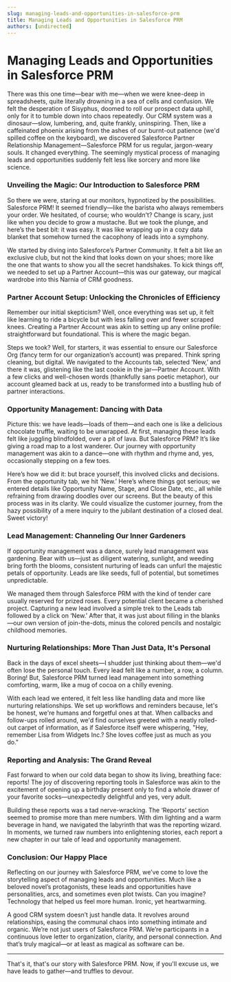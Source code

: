```yaml
---
slug: managing-leads-and-opportunities-in-salesforce-prm
title: Managing Leads and Opportunities in Salesforce PRM
authors: [undirected]
---
```



# Managing Leads and Opportunities in Salesforce PRM

There was this one time—bear with me—when we were knee-deep in spreadsheets, quite literally drowning in a sea of cells and confusion. We felt the desperation of Sisyphus, doomed to roll our prospect data uphill, only for it to tumble down into chaos repeatedly. Our CRM system was a dinosaur—slow, lumbering, and, quite frankly, uninspiring. Then, like a caffeinated phoenix arising from the ashes of our burnt-out patience (we'd spilled coffee on the keyboard), we discovered Salesforce Partner Relationship Management—Salesforce PRM for us regular, jargon-weary souls. It changed everything. The seemingly mystical process of managing leads and opportunities suddenly felt less like sorcery and more like science. 

### Unveiling the Magic: Our Introduction to Salesforce PRM

So there we were, staring at our monitors, hypnotized by the possibilities. Salesforce PRM! It seemed friendly—like the barista who always remembers your order. We hesitated, of course; who wouldn't? Change is scary, just like when you decide to grow a mustache. But we took the plunge, and here’s the best bit: it was easy. It was like wrapping up in a cozy data blanket that somehow turned the cacophony of leads into a symphony.

We started by diving into Salesforce’s Partner Community. It felt a bit like an exclusive club, but not the kind that looks down on your shoes; more like the one that wants to show you all the secret handshakes. To kick things off, we needed to set up a Partner Account—this was our gateway, our magical wardrobe into this Narnia of CRM goodness.

### Partner Account Setup: Unlocking the Chronicles of Efficiency

Remember our initial skepticism? Well, once everything was set up, it felt like learning to ride a bicycle but with less falling over and fewer scraped knees. Creating a Partner Account was akin to setting up any online profile: straightforward but foundational. This is where the magic began. 

Steps we took? Well, for starters, it was essential to ensure our Salesforce Org (fancy term for our organization’s account) was prepared. Think spring cleaning, but digital. We navigated to the Accounts tab, selected ‘New,’ and there it was, glistening like the last cookie in the jar—Partner Account. With a few clicks and well-chosen words (thankfully sans poetic metaphor), our account gleamed back at us, ready to be transformed into a bustling hub of partner interactions.

### Opportunity Management: Dancing with Data

Picture this: we have leads—loads of them—and each one is like a delicious chocolate truffle, waiting to be unwrapped. At first, managing these leads felt like juggling blindfolded, over a pit of lava. But Salesforce PRM? It’s like giving a road map to a lost wanderer. Our journey with opportunity management was akin to a dance—one with rhythm and rhyme and, yes, occasionally stepping on a few toes.

Here’s how we did it: but brace yourself, this involved clicks and decisions. From the opportunity tab, we hit ‘New.’ Here’s where things got serious; we entered details like Opportunity Name, Stage, and Close Date, etc., all while refraining from drawing doodles over our screens. But the beauty of this process was in its clarity. We could visualize the customer journey, from the hazy possibility of a mere inquiry to the jubilant destination of a closed deal. Sweet victory!

### Lead Management: Channeling Our Inner Gardeners

If opportunity management was a dance, surely lead management was gardening. Bear with us—just as diligent watering, sunlight, and weeding bring forth the blooms, consistent nurturing of leads can unfurl the majestic petals of opportunity. Leads are like seeds, full of potential, but sometimes unpredictable. 

We managed them through Salesforce PRM with the kind of tender care usually reserved for prized roses. Every potential client became a cherished project. Capturing a new lead involved a simple trek to the Leads tab followed by a click on ‘New.’ After that, it was just about filling in the blanks—our own version of join-the-dots, minus the colored pencils and nostalgic childhood memories.

### Nurturing Relationships: More Than Just Data, It's Personal

Back in the days of excel sheets—I shudder just thinking about them—we'd often lose the personal touch. Every lead felt like a number, a row, a column. Boring! But, Salesforce PRM turned lead management into something comforting, warm, like a mug of cocoa on a chilly evening. 

With each lead we entered, it felt less like handling data and more like nurturing relationships. We set up workflows and reminders because, let's be honest, we're humans and forgetful ones at that. When callbacks and follow-ups rolled around, we'd find ourselves greeted with a neatly rolled-out carpet of information, as if Salesforce itself were whispering, "Hey, remember Lisa from Widgets Inc.? She loves coffee just as much as you do."

### Reporting and Analysis: The Grand Reveal

Fast forward to when our cold data began to show its living, breathing face: reports! The joy of discovering reporting tools in Salesforce was akin to the excitement of opening up a birthday present only to find a whole drawer of your favorite socks—unexpectedly delightful and yes, very adult.

Building these reports was a tad nerve-wracking. The ‘Reports’ section seemed to promise more than mere numbers. With dim lighting and a warm beverage in hand, we navigated the labyrinth that was the reporting wizard. In moments, we turned raw numbers into enlightening stories, each report a new chapter in our tale of lead and opportunity management.

### Conclusion: Our Happy Place

Reflecting on our journey with Salesforce PRM, we’ve come to love the storytelling aspect of managing leads and opportunities. Much like a beloved novel’s protagonists, these leads and opportunities have personalities, arcs, and sometimes even plot twists. Can you imagine? Technology that helped us feel more human. Ironic, yet heartwarming.

A good CRM system doesn’t just handle data. It revolves around relationships, easing the communal chaos into something intimate and organic. We’re not just users of Salesforce PRM. We’re participants in a continuous love letter to organization, clarity, and personal connection. And that’s truly magical—or at least as magical as software can be. 

---

That's it, that's our story with Salesforce PRM. Now, if you'll excuse us, we have leads to gather—and truffles to devour.